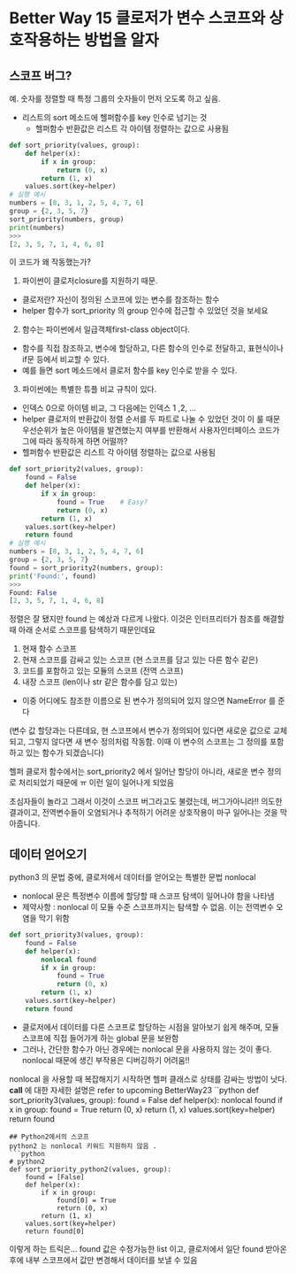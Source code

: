 Better Way 15 클로저가 변수 스코프와 상호작용하는 방법을 알자
======================================
## 스코프 버그?
예. 숫자를 정렬할 때 특정 그룹의 숫자들이 먼저 오도록 하고 싶음. 
* 리스트의 sort 메소드에 헬퍼함수를 key 인수로 넘기는 것 
  * 헬퍼함수 반환값은 리스트 각 아이템 정렬하는 값으로 사용됨 
```python
def sort_priority(values, group):
    def helper(x): 
        if x in group:
            return (0, x)
        return (1, x)
    values.sort(key=helper)
# 실행 예시
numbers = [8, 3, 1, 2, 5, 4, 7, 6] 
group = {2, 3, 5, 7} 
sort_priority(numbers, group)
print(numbers)
>>> 
[2, 3, 5, 7, 1, 4, 6, 8]
```
이 코드가 왜 작동했는가? 
1. 파이썬이 클로저closure를 지원하기 때문. 
  * 클로저란? 자신이 정의된 스코프에 있는 변수를 참조하는 함수 
  * helper 함수가 sort_priority 의 group 인수에 접근할 수 있었던 것을 보세요 
2. 함수는 파이썬에서 일급객체first-class object이다. 
  * 함수를 직접 참조하고, 변수에 할당하고, 다른 함수의 인수로 전달하고, 표현식이나 if문 등에서 비교할 수 있다. 
  * 예를 들면 sort 메소드에서 클로저 함수를 key 인수로 받을 수 있다. 
3. 파이썬에는 특별한 튜플 비교 규칙이 있다. 
  * 인덱스 0으로 아이템 비교, 그 다음에는 인덱스 1 ,2, ... 
  * helper 클로저의 반환값이 정렬 순서를 두 파트로 나눌 수 있었던 것이 이 룰 때문 
우선순위가 높은 아이템을 발견했는지 여부를 반환해서 사용자인터페이스 코드가 그에 따라 동작하게 하면 어떨까? 
  * 헬퍼함수 반환값은 리스트 각 아이템 정렬하는 값으로 사용됨 
```python
def sort_priority2(values, group):
    found = False
    def helper(x): 
        if x in group:
            found = True    # Easy?
            return (0, x)
        return (1, x)
    values.sort(key=helper)
    return found
# 실행 예시
numbers = [8, 3, 1, 2, 5, 4, 7, 6] 
group = {2, 3, 5, 7} 
found = sort_priority2(numbers, group):
print('Found:', found) 
>>> 
Found: False
[2, 3, 5, 7, 1, 4, 6, 8]
```
정렬은 잘 됐지만 found 는 예상과 다르게 나왔다. 이것은 인터프리터가 참조를 해결할 때 아래 순서로 스코프를 탐색하기 때문인데요 
1. 현재 함수 스코프 
2. 현재 스코프를 감싸고 있는 스코프 (현 스코프를 담고 있는 다른 함수 같은) 
3. 코드를 포함하고 있는 모듈의 스코프 (전역 스코프)
4. 내장 스코프 (len이나 str 같은 함수를 담고 있는)
* 이중 어디에도 참조한 이름으로 된 변수가 정의되어 있지 않으면 NameError 를 준다

(변수 값 할당과는 다른데요, 현 스코프에서 변수가 정의되어 있다면 새로운 값으로 교체되고, 그렇지 않다면 새 변수 정의처럼 작동함. 
이때 이 변수의 스코프는 그 정의를 포함하고 있는 함수가 되겠습니다) 

헬퍼 클로저 함수에서는 sort_priority2 에서 일어난 할당이 아니라, 새로운 변수 정의로 처리되었기 때문에 ㅠ 이런 일이 일어나게 되었음 

초심자들이 놀라고 그래서 이것이 스코프 버그라고도 불렸는데, 버그가아니라!! 의도한 결과이고, 전역변수들이 오염되거나 추적하기 어려운 상호작용이 마구 일어나는 것을 막아줍니다. 
## 데이터 얻어오기
python3 의 문법 중에, 클로저에서 데이터를 얻어오는 특별한 문법 nonlocal 
* nonlocal 문은 특정변수 이름에 할당할 때 스코프 탐색이 일어나야 함을 나타냄 
* 제약사항 : nonlocal 이 모듈 수준 스코프까지는 탐색할 수 없음. 이는 전역변수 오염을 막기 위함 
```python
def sort_priority3(values, group):
    found = False
    def helper(x):
        nonlocal found 
        if x in group:
            found = True
            return (0, x)
        return (1, x)
    values.sort(key=helper)
    return found
```
* 클로저에서 데이터를 다른 스코프로 할당하는 시점을 알아보기 쉽게 해주며, 모듈 스코프에 직접 들어가게 하는 global 문을 보완함
* 그러나, 간단한 함수가 아닌 경우에는 nonlocal 문을 사용하지 않는 것이 좋다. nonlocal 때문에 생긴 부작용은 디버깅하기 어려움!! 

nonlocal 을 사용할 때 복잡해지기 시작하면 헬퍼 클래스로 상태를 감싸는 방법이 낫다. __call__ 에 대한 자세한 설명은 refer to upcoming BetterWay23
``python
def sort_priority3(values, group):
    found = False
    def helper(x):
        nonlocal found 
        if x in group:
            found = True
            return (0, x)
        return (1, x)
    values.sort(key=helper)
    return found
```
## Python2에서의 스코프 
python2 는 nonlocal 키워드 지원하지 않음 . 
```python
# python2
def sort_priority_python2(values, group):
    found = [False]
    def helper(x):
        if x in group:
            found[0] = True
            return (0, x)
        return (1, x)
    values.sort(key=helper)
    return found[0]
```
이렇게 하는 트릭은... found 값은 수정가능한 list 이고, 클로저에서 일단 found 받아온 후에 내부 스코프에서 값만 변경해서 데이터를 보낼 수 있음 

